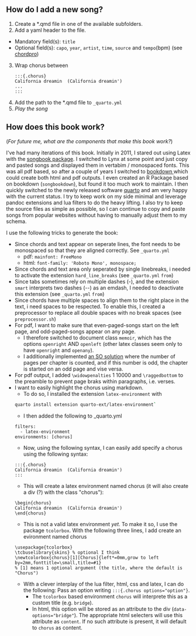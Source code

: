 

## How do I add a new song?

1. Create a \*.qmd file in one of the available subfolders. 
2. Add a yaml header to the file.
  - Mandatory field(s): `title`
  - Optional field(s): `capo`, `year`, `artist`, `time`, `source` and `tempo`(bpm) (see [chordpro](https://www.chordpro.org/chordpro/chordpro-directives/))
3. Wrap chorus between 
   ```
   :::{.chorus}
   California dreamin  (California dreamin')
   ...
   :::
   ```
4. Add the path to the \*.qmd file to `_quarto.yml`
5. *Play the song*


## How does this book work?

(*For future me, what are the components that make this book work?*)

I've had many iterations of this book. Initially in 2011, I stared out using Latex with the [songbook package](https://songs.sourceforge.net/index.html). I switched to Lynx at some point and just copy and pasted songs and displayed them in vertabim / monospaced fonts. This was all pdf based, so after a couple of years I switched to [bookdown ](https://bookdown.org/) which could create both html and pdf outputs. I even created an R Package based on bookdown (`songbookdown`), but found it too much work to maintain. I then quickly switched to the newly released software [quarto](https://quarto.org/) and am very happy with the current status. I try to keep work on my side minimal and leverage pandoc extensions and lua filters to do the heavy lifting. I also try to keep the source files as simple as possible, so I can continue to copy and paste songs from popular websites without having to manually adjust them to my schema.

I use the following tricks to generate the book:

- Since chords and text appear on seperate lines, the font needs to be monospaced so that they are aligned correctly. See `_quarto.yml`
  - pdf: `mainfont: FreeMono` 
  - html: `font-family: 'Roboto Mono', monospace;`
- Since chords and text area only seperated by single linebreaks, i needed to activate the extension `hard_line_breaks` (see `_quarto.yml` `from`)
- Since tabs sometimes rely on multiple dashes (-), and the extension `smart` interprets two dashes (--) as an emdash, I needed to deactivate this extension (see `_quarto.yml` `from`)
- Since chords have multiple spaces to align them to the right place in the text, i need spaces to be respected. To enable this, I created a preprocessor to replace all double spaces with no break spaces (see `preprocessor.sh`)
- For pdf, I want to make sure that even-paged-songs start on the left page, and odd-paged-songs appear on any page. 
  - I therefore switched to document class `memoir`, which has the options `openright` AND `openleft` (other latex classes seem only to have `openright` and `openany`). 
  - I additionally implemented [an SO solution](https://tex.stackexchange.com/questions/66278/chapters-that-openleft-unless-the-chapter-is-only-one-page-long?rq=1) where the number of pages per chapter is counted, and if this number is odd, the chapter is started on an odd page and vise versa.
- For pdf output, I added `\widowpenalties` 1 10000 and `\raggedbottom` to the preamble to prevent page braks within paragraphs, i.e. verses.
- I want to easily highlight the chorus using markdown. 
  - To do so, I installed the extension `latex-environment` with
  ```sh
  quarto install extension quarto-ext/latex-environment`
  ```
  - I then added the following to _quarto.yml
  ```
  filters:
    - latex-environment
  environments: [chorus]
  ```
  - Now, using the following syntax, I can easily add specify a chorus using the following syntax:
  ```
  :::{.chorus}
  California dreamin  (California dreamin')
  :::
  ```
  - This will create a latex environment named chorus (it will also create a div (?) with the class "chorus"):
  ```
  \begin{chorus}
  California dreamin  (California dreamin')
  \end{chorus}
  ```
  - This is not a valid latex environment *yet*. To make it so, I use the package `tcolorbox`. With the following three lines, I add create an evironment named chorus
  ```
  \usepackage{tcolorbox}
  \tcbuselibrary{skins} % optional I think
  \newtcolorbox{chorus}[1][Chorus]{left*=0mm,grow to left by=2mm,fonttitle=\small,title=#1}
  % [1] means 1 optional argument (the title, where the default is "Chorus")
  ```
  - With a clever interplay of the lua filter, html, css and latex, I can do the following: Pass an option writing `:::{.chorus options="option"}`.
    - The `tcolorbox` based environment `chorus` will interprete this as a custom title (e.g. `bridge`). 
    - In html, this option will be stored as an attribute to the div (`data-options="bridge"`). The appropriate html selecters will use this attribute as `content`. If no such attribute is present, it will default to `chorus` as content.




